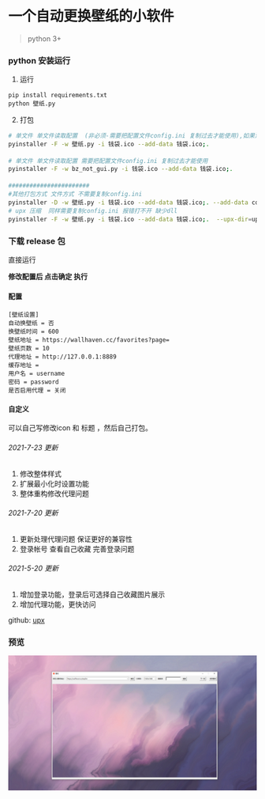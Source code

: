 # 一个自动更换壁纸的小软件

> python 3+

### python 安装运行

1. 运行

```bash
pip install requirements.txt
python 壁纸.py
```

2. 打包

```bash
# 单文件 单文件读取配置  (非必须-需要把配置文件config.ini 复制过去才能使用),如果添加 --add-data config.ini;. 就无法永久保存配置
pyinstaller -F -w 壁纸.py -i 钱袋.ico --add-data 钱袋.ico;.

# 单文件 单文件读取配置 需要把配置文件config.ini 复制过去才能使用
pyinstaller -F -w bz_not_gui.py -i 钱袋.ico --add-data 钱袋.ico;.

#######################
#其他打包方式 文件方式 不需要复制config.ini
pyinstaller -D -w 壁纸.py -i 钱袋.ico --add-data 钱袋.ico;. --add-data config.ini;.
# upx 压缩  同样需要复制config.ini 报错打不开 缺少dll
pyinstaller -F -w 壁纸.py -i 钱袋.ico --add-data 钱袋.ico;.  --upx-dir=upx/upx.exe
```

### 下载 release 包

直接运行

**修改配置后 点击确定 执行**

#### 配置

```
[壁纸设置]
自动换壁纸 = 否
换壁纸时间 = 600
壁纸地址 = https://wallhaven.cc/favorites?page=
壁纸页数 = 10
代理地址 = http://127.0.0.1:8889
缓存地址 = 
用户名 = username
密码 = password
是否启用代理 = 关闭
```

#### 自定义

可以自己写修改icon 和 标题 ，然后自己打包。
###### 2021-7-23 更新

1. 修改整体样式
2. 扩展最小化时设置功能
3. 整体重构修改代理问题
###### 2021-7-20 更新

1. 更新处理代理问题 保证更好的兼容性
2. 登录帐号 查看自己收藏 完善登录问题
###### 2021-5-20 更新

1. 增加登录功能，登录后可选择自己收藏图片展示
2. 增加代理功能，更快访问

github: [upx](https://github.com/upx/upx)

### 预览

![image](https://github.com/libaibuaidufu/auto-change-wallhaven/blob/master/preview.png)